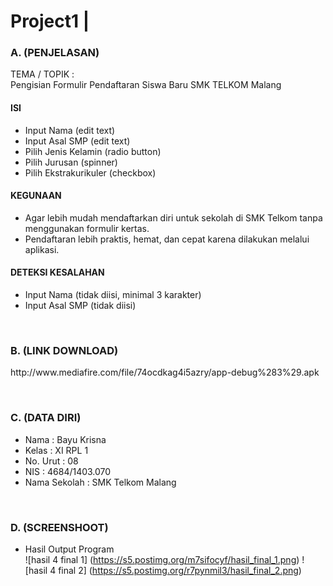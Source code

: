# Project1 | 

### A. (PENJELASAN)

TEMA / TOPIK :
<br> Pengisian Formulir Pendaftaran Siswa Baru SMK TELKOM Malang

#### ISI
- Input Nama (edit text)
- Input Asal SMP (edit text)
- Pilih Jenis Kelamin (radio button)
- Pilih Jurusan (spinner)
- Pilih Ekstrakurikuler (checkbox)

#### KEGUNAAN
- Agar lebih mudah mendaftarkan diri untuk sekolah di SMK Telkom tanpa menggunakan formulir kertas.
- Pendaftaran lebih praktis, hemat, dan cepat karena dilakukan melalui aplikasi.

#### DETEKSI KESALAHAN
- Input Nama (tidak diisi, minimal 3 karakter)
- Input Asal SMP (tidak diisi)

<br>

### B. (LINK DOWNLOAD)
<p> http://www.mediafire.com/file/74ocdkag4i5azry/app-debug%283%29.apk </p>

<br>

### C. (DATA DIRI)
- Nama          : Bayu Krisna
- Kelas         : XI RPL 1
- No. Urut      : 08
- NIS           : 4684/1403.070
- Nama Sekolah  : SMK Telkom Malang

<br>

### D. (SCREENSHOOT)
- Hasil Output Program <br>
![hasil 4 final 1] (https://s5.postimg.org/m7sifocyf/hasil_final_1.png)
![hasil 4 final 2] (https://s5.postimg.org/r7pynmil3/hasil_final_2.png)
